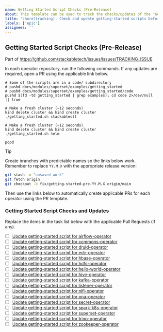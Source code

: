 ```yaml
---
name: Getting Started Script Checks (Pre-Release)
about: This template can be used to track the checks/updates of the "Getting Started" scripts in this repository leading up to the next Stackable release
title: "chore(tracking): Check and update getting-started scripts before SDP Release YY.M.X"
labels: ['epic']
assignees: ''
---
```


<!--
    Make sure to update the link in '.github/ISSUE_TEMPLATE/release.md' if you
    change the filename.
-->

<!--
    DO NOT REMOVE THIS COMMENT. It is intended for people who might copy/paste from the previous release issue.
    This was created by an issue template: https://github.com/stackabletech/issues/issues/new/choose.
-->

## Getting Started Script Checks (Pre-Release)

Part of <https://github.com/stackabletech/issues/issues/TRACKING_ISSUE>

In each operator repository, run the following commands. If any updates are
required, open a PR using the applicable link below.

```shell
# Some of the scripts are in a code/ subdirectory
# pushd docs/modules/superset/examples/getting_started
# pushd docs/modules/superset/examples/getting_started/code
pushd $(fd -td getting_started | grep examples); cd code 2>/dev/null || true

# Make a fresh cluster (~12 seconds)
kind delete cluster && kind create cluster
./getting_started.sh stackablectl

# Make a fresh cluster (~12 seconds)
kind delete cluster && kind create cluster
./getting_started.sh helm

popd
```

> [!TIP]
> Create branches with predictable names so the links below work. Remember
> to replace `YY.M.X` with the appropriate release version:
>
> ```sh
> git stash -m "unsaved work"
> git fetch origin
> git checkout -b fix/getting-started-pre-YY.M.X origin/main
> ```
>
> Then use the links below to automatically create applicable PRs for each operator
> using the PR template.

### Getting Started Script Checks and Updates

Replace the items in the task list below with the applicable Pull Requests (if any).

<!--
    The following list was generated by:

    # go to the operator-templating repository, then run:
    MAIN_BRANCH=main
    STACKABLE_RELEASE=YY.M.X
    yq '.repositories[].name' config/repositories.yaml \
    | sort \
    | xargs -I {} echo "- [ ] [Update getting-started script for {}](https://github.com/stackabletech/{}/compare/${MAIN_BRANCH}...fix/getting-started-pre-${STACKABLE_RELEASE}?quick_pull=1&template=pre-release-getting-started-script.md&title=fix%28docs%29%3A+Update+getting-started+script+pre-${STACKABLE_RELEASE})"
-->

- [ ] [Update getting-started script for airflow-operator](https://github.com/stackabletech/airflow-operator/compare/main...fix/getting-started-pre-YY.M.X?quick_pull=1&template=pre-release-getting-started-script.md&title=fix%28docs%29%3A+Update+getting-started+script+pre-YY.M.X)
- [ ] [Update getting-started script for commons-operator](https://github.com/stackabletech/commons-operator/compare/main...fix/getting-started-pre-YY.M.X?quick_pull=1&template=pre-release-getting-started-script.md&title=fix%28docs%29%3A+Update+getting-started+script+pre-YY.M.X)
- [ ] [Update getting-started script for druid-operator](https://github.com/stackabletech/druid-operator/compare/main...fix/getting-started-pre-YY.M.X?quick_pull=1&template=pre-release-getting-started-script.md&title=fix%28docs%29%3A+Update+getting-started+script+pre-YY.M.X)
- [ ] [Update getting-started script for edc-operator](https://github.com/stackabletech/edc-operator/compare/main...fix/getting-started-pre-YY.M.X?quick_pull=1&template=pre-release-getting-started-script.md&title=fix%28docs%29%3A+Update+getting-started+script+pre-YY.M.X)
- [ ] [Update getting-started script for hbase-operator](https://github.com/stackabletech/hbase-operator/compare/main...fix/getting-started-pre-YY.M.X?quick_pull=1&template=pre-release-getting-started-script.md&title=fix%28docs%29%3A+Update+getting-started+script+pre-YY.M.X)
- [ ] [Update getting-started script for hdfs-operator](https://github.com/stackabletech/hdfs-operator/compare/main...fix/getting-started-pre-YY.M.X?quick_pull=1&template=pre-release-getting-started-script.md&title=fix%28docs%29%3A+Update+getting-started+script+pre-YY.M.X)
- [ ] [Update getting-started script for hello-world-operator](https://github.com/stackabletech/hello-world-operator/compare/main...fix/getting-started-pre-YY.M.X?quick_pull=1&template=pre-release-getting-started-script.md&title=fix%28docs%29%3A+Update+getting-started+script+pre-YY.M.X)
- [ ] [Update getting-started script for hive-operator](https://github.com/stackabletech/hive-operator/compare/main...fix/getting-started-pre-YY.M.X?quick_pull=1&template=pre-release-getting-started-script.md&title=fix%28docs%29%3A+Update+getting-started+script+pre-YY.M.X)
- [ ] [Update getting-started script for kafka-operator](https://github.com/stackabletech/kafka-operator/compare/main...fix/getting-started-pre-YY.M.X?quick_pull=1&template=pre-release-getting-started-script.md&title=fix%28docs%29%3A+Update+getting-started+script+pre-YY.M.X)
- [ ] [Update getting-started script for listener-operator](https://github.com/stackabletech/listener-operator/compare/main...fix/getting-started-pre-YY.M.X?quick_pull=1&template=pre-release-getting-started-script.md&title=fix%28docs%29%3A+Update+getting-started+script+pre-YY.M.X)
- [ ] [Update getting-started script for nifi-operator](https://github.com/stackabletech/nifi-operator/compare/main...fix/getting-started-pre-YY.M.X?quick_pull=1&template=pre-release-getting-started-script.md&title=fix%28docs%29%3A+Update+getting-started+script+pre-YY.M.X)
- [ ] [Update getting-started script for opa-operator](https://github.com/stackabletech/opa-operator/compare/main...fix/getting-started-pre-YY.M.X?quick_pull=1&template=pre-release-getting-started-script.md&title=fix%28docs%29%3A+Update+getting-started+script+pre-YY.M.X)
- [ ] [Update getting-started script for secret-operator](https://github.com/stackabletech/secret-operator/compare/main...fix/getting-started-pre-YY.M.X?quick_pull=1&template=pre-release-getting-started-script.md&title=fix%28docs%29%3A+Update+getting-started+script+pre-YY.M.X)
- [ ] [Update getting-started script for spark-k8s-operator](https://github.com/stackabletech/spark-k8s-operator/compare/main...fix/getting-started-pre-YY.M.X?quick_pull=1&template=pre-release-getting-started-script.md&title=fix%28docs%29%3A+Update+getting-started+script+pre-YY.M.X)
- [ ] [Update getting-started script for superset-operator](https://github.com/stackabletech/superset-operator/compare/main...fix/getting-started-pre-YY.M.X?quick_pull=1&template=pre-release-getting-started-script.md&title=fix%28docs%29%3A+Update+getting-started+script+pre-YY.M.X)
- [ ] [Update getting-started script for trino-operator](https://github.com/stackabletech/trino-operator/compare/main...fix/getting-started-pre-YY.M.X?quick_pull=1&template=pre-release-getting-started-script.md&title=fix%28docs%29%3A+Update+getting-started+script+pre-YY.M.X)
- [ ] [Update getting-started script for zookeeper-operator](https://github.com/stackabletech/zookeeper-operator/compare/main...fix/getting-started-pre-YY.M.X?quick_pull=1&template=pre-release-getting-started-script.md&title=fix%28docs%29%3A+Update+getting-started+script+pre-YY.M.X)
